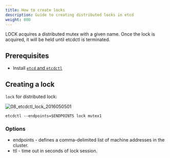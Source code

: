 ```yaml
---
title: How to create locks
description: Guide to creating distributed locks in etcd
weight: 800
---
```


LOCK acquires a distributed mutex with a given name. Once the lock is acquired, it will be held until etcdctl is terminated.

## Prerequisites

* Install [`etcd` and `etcdctl`](https://etcd.io/docs/v3.6/install/)

## Creating a lock

`lock` for distributed lock:

![08_etcdctl_lock_2016050501](https://storage.googleapis.com/etcd/demo/08_etcdctl_lock_2016050501.gif)

```shell
etcdctl --endpoints=$ENDPOINTS lock mutex1
```

### Options
- endpoints - defines a comma-delimited list of machine addresses in the cluster.
- ttl - time out in seconds of lock session.
